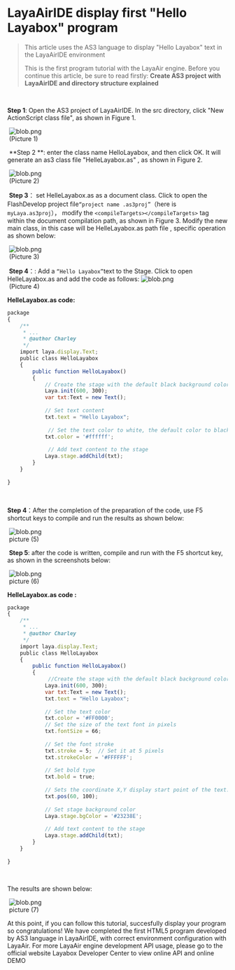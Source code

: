 # LayaAirIDE display first "Hello Layabox" program 

> This article uses the AS3 language to display "Hello Layabox" text in the LayaAirIDE environment
>
> This is the first program tutorial with the LayaAir engine. Before you continue this article, be sure to read firstly: **Create AS3 project with LayaAirIDE and directory structure explained**
>

​   

 **Step 1**:  Open the AS3 project of LayaAirIDE. In the src directory, click "New ActionScript class file", as shown in Figure 1.

​    ![blob.png](img/1.png)<br/>
​   (Picture 1)



​    **​Step 2 **: enter the class name HelloLayabox, and then click OK. It will  generate an as3 class file "HelleLayabox.as" , as shown in Figure 2.

​    ![blob.png](img/2.png)<br/>
​   (Picture 2)



​    **Step 3**： set HelleLayabox.as as a document class. Click to open the FlashDevelop project file`“project name .as3proj”`（here is  `myLaya.as3proj`）， modify the `<compileTargets></compileTargets>` tag within the document compilation path, as shown in Figure 3. Modify the new main class, in this case will be HelleLayabox.as path file , specific operation as shown below:

​    ![blob.png](img/3.png)<br/>
​   (Picture 3)



​    **Step 4**：: Add a `“Hello Layabox”`text to the Stage. Click to open HelleLayabox.as and add the code as follows:
​    ![blob.png](img/4.png)<br/>
​   (Picture 4)



**HelleLayabox.as code:**

```javascript
package 
{
    /**
     * ...
     * @author Charley
     */
    import laya.display.Text;
    public class HelloLayabox
    {
        public function HelloLayabox()
        {
            // Create the stage with the default black background color 
            Laya.init(600, 300);
            var txt:Text = new Text();
             
            // Set text content
            txt.text = "Hello Layabox";
             
             // Set the text color to white, the default color to black
            txt.color = '#ffffff';
             
             // Add text content to the stage
            Laya.stage.addChild(txt);       
        }
    }
 
}

```

​    

**Step 4**：After the completion of the preparation of the code, use F5 shortcut keys to compile and run the results as shown below:

​    ![blob.png](img/5.png)<br/>
​   picture (5)



​    **Step 5**: after the code is written, compile and run with the F5 shortcut key, as shown in the screenshots below:

​    ![blob.png](img/6.png)<br/>
​   picture (6)

**HelleLayabox.as code :**

```javascript
package 
{
    /**
     * ...
     * @author Charley
     */
    import laya.display.Text;
    public class HelloLayabox
    {
        public function HelloLayabox()
        {
             //Create the stage with the default black background color 
            Laya.init(600, 300);
            var txt:Text = new Text();
            txt.text = "Hello Layabox";
             
            // Set the text color
            txt.color = '#FF0000';
            // Set the size of the text font in pixels
            txt.fontSize = 66;
             
            // Set the font stroke
            txt.stroke = 5;  // Set it at 5 pixels
            txt.strokeColor = '#FFFFFF';
             
            // Set bold type
            txt.bold = true;
             
            // Sets the coordinate X,Y display start point of the text.
            txt.pos(60, 100);
             
            // Set stage background color
            Laya.stage.bgColor = '#23238E';
             
            // Add text content to the stage
            Laya.stage.addChild(txt);
        }
    }
 
}
```

​  

  The results are shown below:

​    ![blob.png](img/7.png)<br/>
​   picture (7)



At this point, if you can follow this tutorial, succesfully display your program so congratulations! We have completed the first HTML5 program developed by AS3 language in LayaAirIDE,  with correct environment configuration with LayaAir. 
For more LayaAir engine development API usage, please go to the official website Layabox Developer Center to view online API and online DEMO

